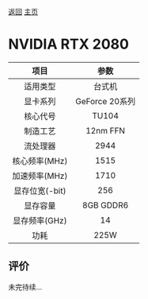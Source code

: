 [返回](../../)  [主页](https://github.com/93Alliance/diy-pc/)
# NVIDIA RTX 2080

| 项目 | 参数 |
| :------: | :------: |
|适用类型 | 台式机|
|显卡系列| GeForce 20系列|
|核心代号|TU104 |
|制造工艺| 12nm FFN |
|流处理器| 2944 |
|核心频率(MHz)| 1515 |
|加速频率(MHz)|1710 |
|显存位宽(-bit)| 256 |
|显存容量| 8GB GDDR6 |
|显存频率(GHz)| 14 |
|功耗|225W |

## 评价

 未完待续...